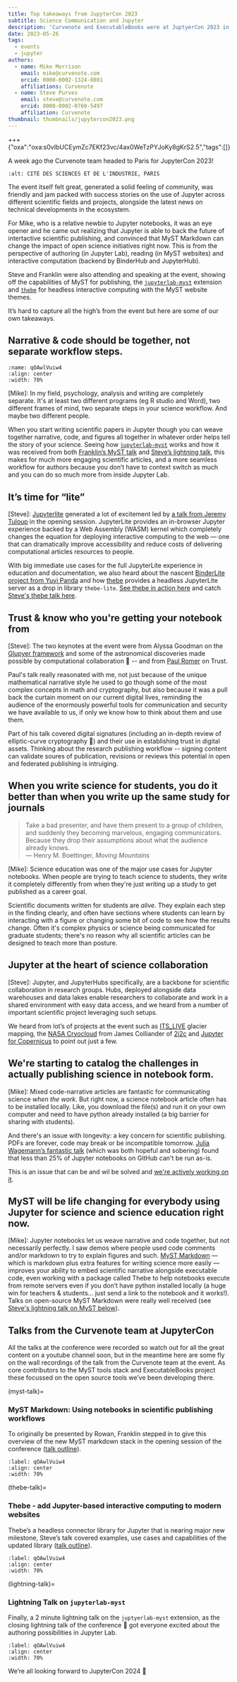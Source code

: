 ```yaml
---
title: Top takeaways from JupyterCon 2023
subtitle: Science Communication and Jupyter
description: 'Curvenote and ExecutableBooks were at JuptyerCon 2023 in Paris, between all the amazing announcements & talks, here are our main takeaways.'
date: 2023-05-26
tags:
  - events
  - jupyter
authors:
  - name: Mike Morrison
    email: mike@curvenote.com
    orcid: 0000-0002-1324-8801
    affiliations: Curvenote
  - name: Steve Purves
    email: steve@curvenote.com
    orcid: 0000-0002-0760-5497
    affiliation: Curvenote
thumbnail: thumbnails/jupytercon2023.png
---
```


+++ {"oxa":"oxa:s0vIbUCEymZc7EKf23vc/4ax0WeTzPYJoKy8gKrS2.5","tags":[]}

A week ago the Curvenote team headed to Paris for JupyterCon 2023!

```{image}./images/jupytercon-2023-paris.jpeg
:alt: CITÉ DES SCIENCES ET DE L'INDUSTRIE, PARIS
```

The event itself felt great, generated a solid feeling of community, was friendly and jam packed with success stories on the use of Jupyter across different scientific fields and projects, alongside the latest news on technical developments in the ecosystem.

For Mike, who is a relative newbie to Jupyter notebooks, it was an eye opener and he came out realizing that Jupyter is able to back the future of intertactive scientific publishing, and convinced that MyST Markdown can change the impact of open science initiatives right now. This is from the perspective of authoring (in Jupyter Lab), reading (in MyST websites) and interactive computation (backend by BinderHub and JupyterHub).

Steve and Franklin were also attending and speaking at the event, showing off the capabilities of MyST for publishing, the [`jupyterlab-myst`](https://github.com/executablebooks/jupyterlab-myst) extension and [`thebe`](https://github.com/executablebooks/thebe) for headless interactive computing with the MyST website themes.

It’s hard to capture all the high’s from the event but here are some of our own takeaways.

## Narrative & code should be together, not separate workflow steps.

```{figure} images/s0vIbUCEymZc7EKf23vc-nbjMmF7lFZkHmvJ1oSjT-v1.png
:name: qOAwlVuiw4
:align: center
:width: 70%
```

\[Mike\]: In my field, psychology, analysis and writing are completely separate. It's at least two different programs (eg R studio and Word), two different frames of mind, two separate steps in your science workflow. And maybe two different people.

When you start writing scientific papers in Jupyter though you can weave together narrative, code, and figures all together in whatever order helps tell the story of your science. Seeing how [`jupyterlab-myst`](https://pypi.org/project/jupyterlab-myst/) works and how it was received from both [Franklin’s MyST talk](#myst-talk) and [Steve’s lightning talk](#lightning-talk), this makes for much more engaging scientific articles, and a more seamless workflow for authors because you don’t have to context switch as much and you can do so much more from inside Jupyter Lab.

## It’s time for “lite”

\[Steve\]: [Jupyterlite](https://jupyterlite.readthedocs.io/en/latest/) generated a lot of excitement led by [a talk from Jeremy Tuloup](https://cfp.jupytercon.com/2023/talk/EU7HFP/) in the opening session. JupyterLite provides an in-browser Jupyter experience backed by a Web Assembly (WASM) kernel which completely changes the equation for deploying interactive computing to the web — one that can dramatically improve accessibility and reduce costs of delivering computational articles resources to people.

With big immediate use cases for the full JupyterLite experience in education and documentation, we also heard about the nascent [BinderLite project from Yuvi Panda](https://github.com/jupyterlite/repo2jupyterlite) and how [thebe](https://github.com/executablebooks/thebe) provides a headless JupyterLite server as a drop in library `thebe-lite`. [See thebe in action here](https://executablebooks.github.io/thebe) and catch [Steve's thebe talk here](#thebe-talk).

## Trust & know who you're getting your notebook from

\[Steve\]: The two keynotes at the event were from Alyssa Goodman on the [Glupyer framework](https://jdaviz.readthedocs.io/en/latest/dev/ui_description.html) and some of the astronomical discoveries made possible by computational collaboration 💫 -- and from [Paul Romer](https://paulromer.net/) on Trust.

Paul's talk really reasonated with me, not just because of the unique mathematical narrative style he used to go though some of the most complex concepts in math and cryptography, but also because it was a pull back the curtain moment on our current digital lives, reminding the audience of the enormously powerful tools for communication and security we have available to us, if only we know how to think about them and use them.

Part of his talk covered digital signatures (including an in-depth review of elliptic-curve cryptography 🤯) and their use in establishing trust in digital assets. Thinking about the research publishing workflow -- signing content can validate soures of publication, revisions or reviews this potential in open and federated publishing is intruiging.

## When you write science for students, you do it better than when you write up the same study for journals

> Take a bad presenter, and have them present to a group of children, and suddenly they becoming marvelous, engaging communicators. Because they drop their assumptions about what the audience already knows. \
> — Henry M. Boettinger, _Moving Mountains_

\[Mike\]: Science education was one of the major use cases for Jupyter notebooks. When people are trying to teach science to students, they write it completely differently from when they're just writing up a study to get published as a career goal.

Scientific documents written for students are _alive_. They explain each step in the finding clearly, and often have sections where students can learn by interacting with a figure or changing some bit of code to see how the results change. Often it's complex physics or science being communicated for graduate students; there's no reason why all scientific articles can be designed to teach more than posture.

## Jupyter at the heart of science collaboration

\[Steve\]: Jupyter, and JupyterHubs specifically, are a backbone for scientific collaboration in research groups. Hubs, deployed alongside data warehouses and data lakes enable researchers to collaborate and work in a shared environment with easy data access, and we heard from a number of important scientific project leveraging such setups.

We heard from lot’s of projects at the event such as [ITS_LIVE](https://its-live.jpl.nasa.gov/) glacier mapping, the [NASA Cryocloud](https://cfp.jupytercon.com/2023/talk/W7MYUZ/) from James Colliander of [2i2c](https://2i2c.org) and [Jupyter for Copernicus](https://cfp.jupytercon.com/2023/talk/PQQFUV/) to point out just a few.

## We're starting to catalog the challenges in actually publishing science in notebook form.

\[Mike\]: Mixed code-narrative articles are fantastic for communicating science _when the work_. But right now, a science notebook article often has to be installed locally. Like, you download the file(s) and run it on your own computer and need to have python already installed (a big barrier for sharing with students).

And there's an issue with longevity: a key concern for scientific publishing. PDFs are forever, code may break or be incompatible tomorrow. [Julia Wagemann’s fantastic talk](https://cfp.jupytercon.com/2023/talk/TEPZT9/) (which was both hopeful and sobering) found that less than 25% of Jupyter notebooks on GitHub can't be run as-is.

This is an issue that can be and wil be solved and [we're actively working on it](https://github.com/curvenote/notebooks-in-publishing).

## MyST will be life changing for everybody using Jupyter for science and science education right now.

\[Mike\]: Jupyter notebooks let us weave narrative and code together, but not necessarily perfectly. I saw demos where people used code comments and/or markdown to try to explain figures and such. [MyST Markdown](https://myst-tools.org/docs/spec) — which is markdown plus extra features for writing science more easily — improves your ability to embed scientific narrative alongside executable code, even working with a package called Thebe to help notebooks execute from remote servers even if you don’t have python installed locally (a huge win for teachers & students… just send a link to the notebook and it works!). Talks on open-source MyST Markdown were really well received (see [Steve's lightning talk on MyST below](#lightning-talk)).

## Talks from the Curvenote team at JupyterCon

All the talks at the conference were recorded so watch out for all the great content on a youtube channel soon, but in the meantime here are some fly on the wall recordings of the talk from the Curvenote team at the event. As core contributors to the MyST tools stack and ExecutableBooks project these focussed on the open source tools we’ve been developing there.

(myst-talk)=

### MyST Markdown: Using notebooks in scientific publishing workflows

To originally be presented by Rowan, Franklin stepped in to give this overview of the new MyST markdown stack in the opening session of the conference ([talk outline](https://cfp.jupytercon.com/2023/talk/WWZMSG/)).

```{iframe} https://www.youtube-nocookie.com/embed/hL2daczfDMs
:label: qOAwlVuiw4
:align: center
:width: 70%
```

(thebe-talk)=

### Thebe - add Jupyter-based interactive computing to modern websites

Thebe’s a headless connector library for Jupyter that is nearing major new milestone, Steve’s talk covered examples, use cases and capabilities of the updated library ([talk outline](https://cfp.jupytercon.com/2023/talk/TBD9PQ/)).

```{iframe} https://www.youtube-nocookie.com/embed/XtgUfbph8JM
:label: qOAwlVuiw4
:align: center
:width: 70%
```

(lightning-talk)=

### Lightning Talk on `jupyterlab-myst`

Finally, a 2 minute lightning talk on the `juptyerlab-myst` extension, as the closing lightning talk of the conference 🎉 got everyone excited about the authoring possibilities in Jupyter Lab.

```{iframe} https://www.youtube-nocookie.com/embed/5T7FaJme9tU
:label: qOAwlVuiw4
:align: center
:width: 70%
```

We’re all looking forward to JupyterCon 2024 🚀
